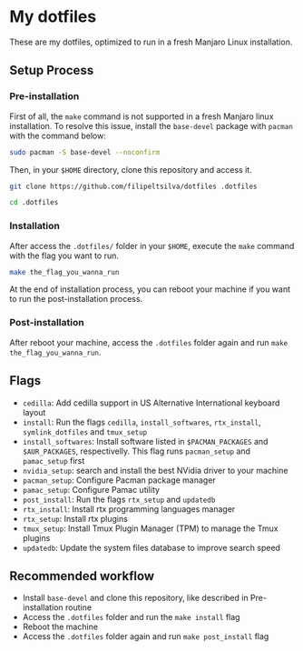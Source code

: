 # My dotfiles

These are my dotfiles, optimized to run in a fresh Manjaro Linux installation.

## Setup Process

### Pre-installation

First of all, the `make` command is not supported in a fresh Manjaro linux installation. To resolve this issue, install the `base-devel` package with `pacman` with the command below:

```bash
sudo pacman -S base-devel --noconfirm
```

Then, in your `$HOME` directory, clone this repository and access it.

```bash
git clone https://github.com/filipeltsilva/dotfiles .dotfiles

cd .dotfiles
```

### Installation

After access the `.dotfiles/` folder in your `$HOME`, execute the `make` command with the flag you want to run.

```bash
make the_flag_you_wanna_run
```

At the end of installation process, you can reboot your machine if you want to run the post-installation process.

### Post-installation

After reboot your machine, access the `.dotfiles` folder again and run `make the_flag_you_wanna_run`.

## Flags

* `cedilla`: Add cedilla support in US Alternative International keyboard layout
* `install`: Run the flags `cedilla`, `install_softwares`, `rtx_install`, `symlink_dotfiles` and `tmux_setup`
* `install_softwares`: Install software listed in `$PACMAN_PACKAGES` and `$AUR_PACKAGES`, respectivelly. This flag runs `pacman_setup` and `pamac_setup` first
* `nvidia_setup`: search and install the best NVidia driver to your machine
* `pacman_setup`: Configure Pacman package manager
* `pamac_setup`: Configure Pamac utility
* `post_install`: Run the flags `rtx_setup` and `updatedb`
* `rtx_install`: Install rtx programming languages manager
* `rtx_setup`: Install rtx plugins
* `tmux_setup`: Install Tmux Plugin Manager (TPM) to manage the Tmux plugins
* `updatedb`: Update the system files database to improve search speed

## Recommended workflow

* Install `base-devel` and clone this repository, like described in Pre-installation routine
* Access the `.dotfiles` folder and run the `make install` flag
* Reboot the machine
* Access the `.dotfiles` folder again and run `make post_install` flag
